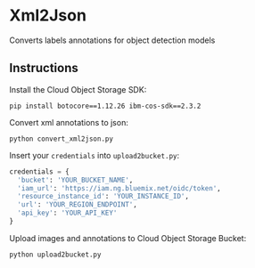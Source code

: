 # Xml2Json
Converts labels annotations for object detection models

## Instructions
Install the Cloud Object Storage SDK:
```
pip install botocore==1.12.26 ibm-cos-sdk==2.3.2
```

Convert xml annotations to json:
```
python convert_xml2json.py
```

Insert your `credentials` into `upload2bucket.py`:
```python
credentials = {
  'bucket': 'YOUR_BUCKET_NAME',
  'iam_url': 'https://iam.ng.bluemix.net/oidc/token',
  'resource_instance_id': 'YOUR_INSTANCE_ID',
  'url': 'YOUR_REGION_ENDPOINT',
  'api_key': 'YOUR_API_KEY'
}
```

Upload images and annotations to Cloud Object Storage Bucket:
```
python upload2bucket.py
```